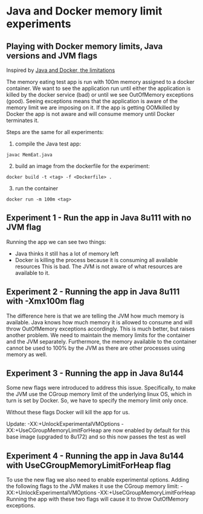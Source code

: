 # Java and Docker memory limit experiments

## Playing with Docker memory limits, Java versions and JVM flags

Inspired by [Java and Docker, the limitations](https://royvanrijn.com/blog/2018/05/java-and-docker-memory-limits/)

The memory eating test app is run with 100m memory assigned to a docker container. We want to see the application run until either the application is killed by the docker service (bad) or until we see OutOfMemory exceptions (good). Seeing exceptions means that the application is aware of the memory limit we are imposing on it. If the app is getting OOMkilled by Docker the app is not aware and will consume memory until Docker terminates it.

Steps are the same for all experiments:
1. compile the Java test app:
```
javac MemEat.java
```
2. build an image from the dockerfile for the experiment:
```
docker build -t <tag> -f <Dockerfile> .
```
3. run the container
```
docker run -m 100m <tag>
```

## Experiment 1 - Run the app in Java 8u111 with no JVM flag
Running the app we can see two things:
- Java thinks it still has a lot of memory left
- Docker is killing the process because it is consuming all available resources
This is bad. The JVM is not aware of what resources are available to it.

## Experiment 2 - Running the app in Java 8u111 with -Xmx100m flag
The difference here is that we are telling the JVM how much memory is available.
Java knows how much memory it is allowed to consume and will throw OutOfMemory exceptions accordingly.
This is much better, but raises another problem. We need to maintain the memory limits for the container and the JVM separately. Furthermore, the memory available to the container cannot be used to 100% by the JVM as there are other processes using memory as well.

## Experiment 3 - Running the app in Java 8u144
Some new flags were introduced to address this issue. Specifically, to make the JVM use the CGroup memory limit of the underlying linux OS, which in turn is set by Docker. So, we have to specify the memory limit only once.

Without these flags Docker will kill the app for us.

Update: -XX:+UnlockExperimentalVMOptions -XX:+UseCGroupMemoryLimitForHeap are now enabled by default for this base image (upgraded to 8u172) and so this now passes the test as well

## Experiment 4 -  Running the app in Java 8u144 with UseCGroupMemoryLimitForHeap flag
To use the new flag we also need to enable experimental options. Adding the following flags to the JVM makes it use the CGroup memory limit:
  -XX:+UnlockExperimentalVMOptions
  -XX:+UseCGroupMemoryLimitForHeap
Running the app with these two flags will cause it to throw OutOfMemory exceptions.
